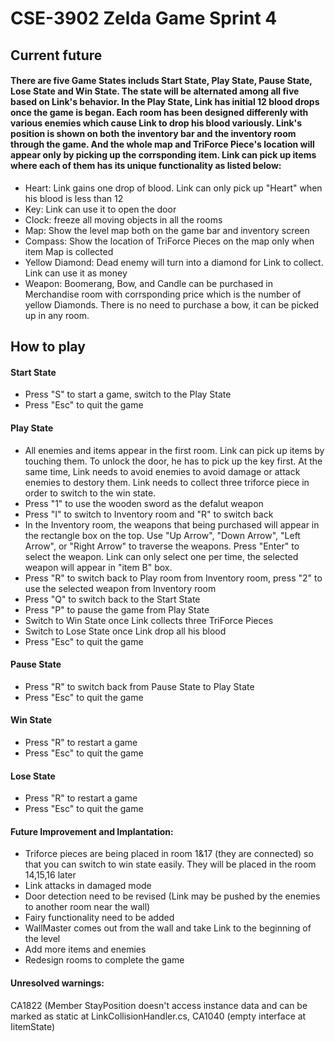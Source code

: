 # CSE-3902 Zelda Game Sprint 4
## Current future

#### There are five Game States includs Start State, Play State, Pause State, Lose State and Win State. The state will be alternated among all five based on Link's behavior. In the Play State, Link has initial 12 blood drops once the game is began. Each room has been designed differenly with various enemies which cause Link to drop his blood variously. Link's position is shown on both the inventory bar and the inventory room through the game. And the whole map and TriForce Piece's location will appear only by picking up the corrsponding item. Link can pick up items where each of them has its unique functionality as listed below: 
* Heart: Link gains one drop of blood. Link can only pick up "Heart" when his blood is less than 12
* Key: Link can use it to open the door
* Clock: freeze all moving objects in all the rooms
* Map: Show the level map both on the game bar and inventory screen
* Compass: Show the location of TriForce Pieces on the map only when item Map is collected
* Yellow Diamond: Dead enemy will turn into a diamond for Link to collect. Link can use it as money
* Weapon: Boomerang, Bow, and Candle can be purchased in Merchandise room with corrsponding price which is the number of yellow Diamonds. There is no need to purchase a bow, it can be picked up in any room.


## How to play

#### Start State
* Press "S" to start a game, switch to the Play State
* Press "Esc" to quit the game
#### Play State
* All enemies and items appear in the first room. Link can pick up items by touching them. To unlock the door, he has to pick up the key first. At the same time, Link needs to avoid enemies to avoid damage or attack enemies to destory them. Link needs to collect three triforce piece in order to switch to the win state.
* Press "1" to use the wooden sword as the defalut weapon
* Press "I" to switch to Inventory room and "R" to switch back
* In the Inventory room, the weapons that being purchased will appear in the rectangle box on the top. Use "Up Arrow", "Down Arrow", "Left Arrow", or "Right Arrow" to traverse the weapons. Press "Enter" to select the weapon. Link can only select one per time, the selected weapon will appear in "item B" box. 
* Press "R" to switch back to Play room from Inventory room, press "2" to use the selected weapon from Inventory room
* Press "Q" to switch back to the Start State
* Press "P" to pause the game from Play State
* Switch to Win State once Link collects three TriForce Pieces
* Switch to Lose State once Link drop all his blood
* Press "Esc" to quit the game

#### Pause State
* Press "R" to switch back from Pause State to Play State 
* Press "Esc" to quit the game

#### Win State
* Press "R" to restart a game
* Press "Esc" to quit the game 
#### Lose State
* Press "R" to restart a game
* Press "Esc" to quit the game

 
#### Future Improvement and Implantation:
* Triforce pieces are being placed in room 1&17 (they are connected) so that you can switch to win state easily. They will be placed in the room 14,15,16 later
* Link attacks in damaged mode
* Door detection need to be revised (Link may be pushed by the enemies to another room near the wall)
* Fairy functionality need to be added
* WallMaster comes out from the wall and take Link to the beginning of the level
* Add more items and enemies
* Redesign rooms to complete the game

#### Unresolved warnings:  
CA1822 (Member StayPosition doesn't access instance data and can be marked as static at LinkCollisionHandler.cs, 
CA1040 (empty interface at IitemState)
